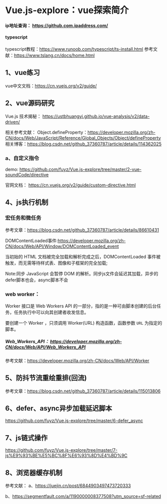 # Vue.js-explore：vue探索简介
#### ip地址查询： https://github.com.ipaddress.com/
#### typescript
typescript教程：https://www.runoob.com/typescript/ts-install.html
参考文献：https://www.tslang.cn/docs/home.html

## 1、vue练习

vue中文文档：https://cn.vuejs.org/v2/guide/

## 2、vue源码研究

Vue.js 技术揭秘： https://ustbhuangyi.github.io/vue-analysis/v2/data-driven/

相关参考文献：
Object.defineProperty：https://developer.mozilla.org/zh-CN/docs/Web/JavaScript/Reference/Global_Objects/Object/defineProperty
相关博客：https://blog.csdn.net/github_37360787/article/details/114362025

### a、自定义指令

demo: https://github.com/fuyz/Vue.js-explore/tree/master/2-vue-soundCode/directive

官网文档： https://cn.vuejs.org/v2/guide/custom-directive.html

## 4、js执行机制

### 宏任务和微任务
参考文章：https://blog.csdn.net/github_37360787/article/details/86610431

DOMContentLoaded事件:https://developer.mozilla.org/zh-CN/docs/Web/API/Window/DOMContentLoaded_event

当初始的 HTML 文档被完全加载和解析完成之后，DOMContentLoaded 事件被触发，而无需等待样式表、图像和子框架的完全加载;

Note:同步 JavaScript 会暂停 DOM 的解析。同步js文件会延迟其加载，异步的defer脚本也会，async脚本不会

### web worker： 

Worker 接口是 Web Workers API 的一部分，指的是一种可由脚本创建的后台任务，任务执行中可以向其创建者收发信息。

要创建一个 Worker ，只须调用 Worker(URL) 构造函数，函数参数 `URL` 为指定的脚本。

##### Web_Workers_API： https://developer.mozilla.org/zh-CN/docs/Web/API/Web_Workers_API
参考文献：https://developer.mozilla.org/zh-CN/docs/Web/API/Worker

## 5、防抖节流重绘重排(回流)
参考文章：https://blog.csdn.net/github_37360787/article/details/115013806

## 6、defer、async异步加载延迟脚本

https://github.com/fuyz/Vue.js-explore/tree/master/6-defer_async

## 7、js链式操作

https://github.com/fuyz/Vue.js-explore/tree/master/7-js%E9%93%BE%E5%BC%8F%E6%93%8D%E4%BD%9C

## 8、浏览器缓存机制

参考文献： a、https://juejin.cn/post/6844903497473720333

b、https://segmentfault.com/a/1190000008377508?utm_source=sf-related

